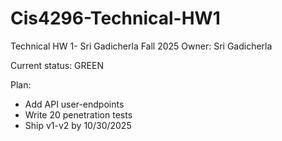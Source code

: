 # Cis4296-Technical-HW1
Technical HW 1- Sri Gadicherla Fall 2025
Owner: Sri Gadicherla

Current status: GREEN

Plan:
- Add API user-endpoints
- Write 20 penetration tests
- Ship v1-v2 by 10/30/2025
